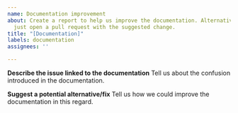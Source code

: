 ```yaml
---
name: Documentation improvement
about: Create a report to help us improve the documentation. Alternatively you can
  just open a pull request with the suggested change.
title: "[Documentation]"
labels: documentation
assignees: ''

---
```


**Describe the issue linked to the documentation**
Tell us about the confusion introduced in the documentation.

**Suggest a potential alternative/fix**
Tell us how we could improve the documentation in this regard.
